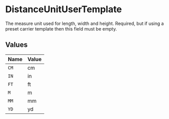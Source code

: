 # DistanceUnitUserTemplate

The measure unit used for length, width and height. Required, but if using a preset carrier template then this field must be empty.


## Values

| Name  | Value |
| ----- | ----- |
| `CM`  | cm    |
| `IN`  | in    |
| `FT`  | ft    |
| `M`   | m     |
| `MM`  | mm    |
| `YD`  | yd    |
